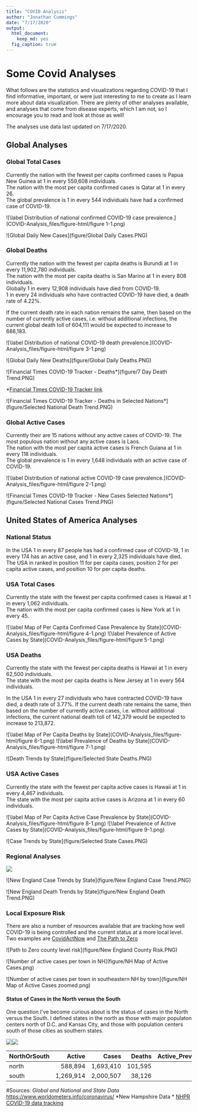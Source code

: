 ```yaml
---
title: "COVID Analysis"
author: "Jonathan Cummings"
date: "7/17/2020"
output:
  html_document: 
    keep_md: yes
  fig_caption: true
---
```






# Some Covid Analyses

What follows are the statistics and visualizations regarding COVID-19 that I find informative, important, or were just interesting to me to create as I learn more about data visualization. There are plenty of other analyses available, and analyses that come from disease experts, which I am not, so I encourage you to read and look at those as well!

The analyses use data last updated on 7/17/2020.

## Global Analyses

### Global Total Cases
Currently the nation with the fewest per capita confirmed cases is Papua New Guinea at 1 in every 559,608 individuals.  
The nation with the most per capita confirmed cases is Qatar at 1 in every 26.  
The global prevalence is 1 in every 544 individuals have had a confirmed case of COVID-19.

![\label Distribution of national confirmed COVID-19 case prevalence.](COVID-Analysis_files/figure-html/figure 1-1.png)

![Global Daily New Cases](figure/Global Daily Cases.PNG)  

### Global Deaths
Currently the nation with the fewest per capita deaths is Burundi at 1 in every 11,902,780 individuals.  
The nation with the most per capita deaths is San Marino at 1 in every 808 individuals.  
Globally  1 in every 12,908 individuals have died from COVID-19.  
1 in every 24 individuals who have contracted COVID-19 have died, a death rate of 4.22%.  

If the current death rate in each nation remains the same, then based on the number of currently active cases, i.e. without additional infections, the current global death toll of 604,111 would be expected to increase to 688,183.

![\label Distribution of national COVID-19 death prevalence.](COVID-Analysis_files/figure-html/figure 3-1.png)

![Global Daily New Deaths](figure/Global Daily Deaths.PNG)  

![Financial Times COVID-19 Tracker - Deaths*](figure/7 Day Death Trend.PNG)  

*[Financial Times COVID-19 Tracker link](https://www.ft.com/content/a26fbf7e-48f8-11ea-aeb3-955839e06441?fbclid=IwAR20L3uTETAJCy5X2qYMeyR_X6T8asbacJIgJ3zLnQXKszY-fcbl88V2ppM)  

![Financial Times COVID-19 Tracker - Deaths in Selected Nations*](figure/Selected National Death Trend.PNG)

### Global Active Cases
Currently their are 15 nations without any active cases of COVID-19. The most populous nation without any active cases is Laos.  
The nation with the most per capita active cases is French Guiana at 1 in every 118 individuals.  
The global prevalence is 1 in every 1,648 individuals with an active case of COVID-19.

![\label Distribution of national active COVID-19 case prevalence.](COVID-Analysis_files/figure-html/figure 2-1.png)

![Financial Times COVID-19 Tracker - New Cases Selected Nations*](figure/Selected National Cases Trend.PNG)  

## United States of America Analyses
### National Status
In the USA 1 in every 87 people has had a confirmed case of COVID-19, 1 in every 174 has an active case, and 1 in every 2,325 individuals have died.  The USA in ranked in position 11 for per capita cases, position 2 for per capita active cases, and position 10 for per capita deaths.







### USA Total Cases
Currently the state with the fewest per capita confirmed cases is Hawaii at 1 in every 1,062 individuals.  
The nation with the most per capita confirmed cases is New York at 1 in every 45.  

![\label Map of Per Capita Confirmed Case Prevalence by State](COVID-Analysis_files/figure-html/figure 4-1.png)
![\label Prevalence of Active Cases by State](COVID-Analysis_files/figure-html/figure 5-1.png)


### USA Deaths
Currently the state with the fewest per capita deaths is Hawaii at 1 in every 62,500 individuals.  
The state with the most per capita deaths is New Jersey at 1 in every 564 individuals.  

In the USA 1 in every 27 individuals who have contracted COVID-19 have died, a death rate of 3.77%. If the current death rate remains the same, then based on the number of currently active cases, i.e. without additional infections, the current national death toll of 142,379 would be expected to increase to 213,872.  

![\label Map of Per Capita Deaths by State](COVID-Analysis_files/figure-html/figure 6-1.png)
![\label Prevalence of Deaths by State](COVID-Analysis_files/figure-html/figure 7-1.png)

![Death Trends by State](figure/Selected State Deaths.PNG)  

### USA Active Cases
Currently the state with the fewest per capita active cases is Hawaii at 1 in every 4,467 individuals.  
The state with the most per capita active cases is Arizona at 1 in every 60 individuals.

![\label Map of Per Capita Active Case Prevalence  by State](COVID-Analysis_files/figure-html/figure 8-1.png)
![\label Prevalence of Active Cases by State](COVID-Analysis_files/figure-html/figure 9-1.png)

![Case Trends by State](figure/Selected State Cases.PNG)  

### Regional Analyses
![](COVID-Analysis_files/figure-html/regional-1.png)<!-- -->

![New England Case Trends by State](figure/New England Case Trend.PNG)  

![New England Death Trends by State](figure/New England Death Trend.PNG)


  
### Local Exposure Risk
There are also a number of resources available that are tracking how well COVID-19 is being controlled and the current status at a more local level. Two examples are [CovidActNow](https://covidactnow.org/) and [The Path to Zero](https://covidactnow.org/)  

![Path to Zero county level risk](figure/New England County Risk.PNG)  

![Number of active cases per town in NH](figure/NH Map of Active Cases.png)  

![Number of active cases per town in southeastern NH by town](figure/NH Map of Active Cases zoomed.png)

#### Status of Cases in the North versus the South
One question I've become curious about is the status of cases in the North versus the South. I defined states in the north as those with major populaton centers north of D.C. and Kansas City, and those with population centers south of those cities as southern states.  

![](COVID-Analysis_files/figure-html/NorthSouth-1.png)<!-- -->![](COVID-Analysis_files/figure-html/NorthSouth-2.png)<!-- --><table class="table" style="margin-left: auto; margin-right: auto;">
 <thead>
  <tr>
   <th style="text-align:left;"> NorthOrSouth </th>
   <th style="text-align:right;"> Active </th>
   <th style="text-align:right;"> Cases </th>
   <th style="text-align:right;"> Deaths </th>
   <th style="text-align:right;"> Active_Prevalence </th>
   <th style="text-align:right;"> Prevalence </th>
   <th style="text-align:right;"> Death_Prevalence </th>
   <th style="text-align:right;"> PercentActive </th>
  </tr>
 </thead>
<tbody>
  <tr>
   <td style="text-align:left;"> north </td>
   <td style="text-align:right;"> 588,894 </td>
   <td style="text-align:right;"> 1,693,410 </td>
   <td style="text-align:right;"> 101,595 </td>
   <td style="text-align:right;"> 308 </td>
   <td style="text-align:right;"> 107 </td>
   <td style="text-align:right;"> 2,210 </td>
   <td style="text-align:right;"> 34.78 </td>
  </tr>
  <tr>
   <td style="text-align:left;"> south </td>
   <td style="text-align:right;"> 1,269,914 </td>
   <td style="text-align:right;"> 2,000,507 </td>
   <td style="text-align:right;"> 38,126 </td>
   <td style="text-align:right;"> 143 </td>
   <td style="text-align:right;"> 91 </td>
   <td style="text-align:right;"> 4,164 </td>
   <td style="text-align:right;"> 63.48 </td>
  </tr>
</tbody>
</table>

#Sources: 
*Global and National and State Data* <https://www.worldometers.info/coronavirus/>
*New Hampshire Data * [NHPR COVID-19 data tracking](https://www.nhpr.org/post/explore-data-tracking-covid-19-new-hampshire#stream/0)
